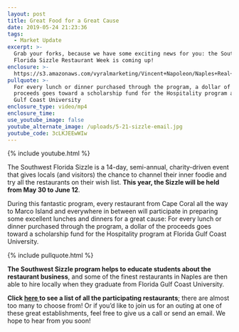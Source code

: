 ```yaml
---
layout: post
title: Great Food for a Great Cause
date: 2019-05-24 21:23:36
tags:
  - Market Update
excerpt: >-
  Grab your forks, because we have some exciting news for you: the Southwest
  Florida Sizzle Restaurant Week is coming up!
enclosure: >-
  https://s3.amazonaws.com/vyralmarketing/Vincent+Napoleon/Naples+Real+Estate+Agent+_+Restaurant+Sizzle_2.mp4
pullquote: >-
  For every lunch or dinner purchased through the program, a dollar of the
  proceeds goes toward a scholarship fund for the Hospitality program at Florida
  Gulf Coast University
enclosure_type: video/mp4
enclosure_time:
use_youtube_image: false
youtube_alternate_image: /uploads/5-21-sizzle-email.jpg
youtube_code: 3cLKJEEwWIw
---
```


{% include youtube.html %}

The Southwest Florida Sizzle is a 14-day, semi-annual, charity-driven event that gives locals (and visitors) the chance to channel their inner foodie and try all the restaurants on their wish list. **This year, the Sizzle will be held from May 30 to June 12**.

During this fantastic program, every restaurant from Cape Coral all the way to Marco Island and everywhere in between will participate in preparing some excellent lunches and dinners for a great cause: For every lunch or dinner purchased through the program, a dollar of the proceeds goes toward a scholarship fund for the Hospitality program at Florida Gulf Coast University.

{% include pullquote.html %}

**The Southwest Sizzle program helps to educate students about the restaurant business**, and some of the finest restaurants in Naples are then able to hire locally when they graduate from Florida Gulf Coast University.

**Click [here ](https://www.swflrestaurantweek.com/)to see a list of all the participating restaurants**; there are almost too many to choose from\! Or if you’d like to join us for an outing at one of these great establishments, feel free to give us a call or send an email. We hope to hear from you soon\!